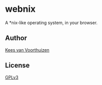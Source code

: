 # webnix
A *nix-like operating system, in your browser.

## Author
[Kees van Voorthuizen](https://github.com/keesvv)

## License
[GPLv3](./LICENSE)
